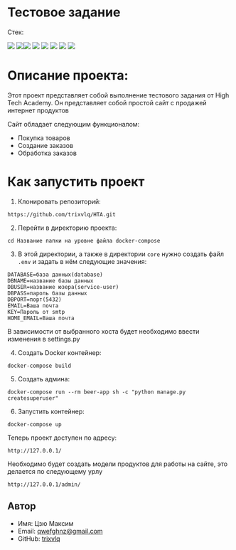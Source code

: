# Тестовое задание

Стек:

<img src="https://img.shields.io/badge/Python-4169E1?style=for-the-badge"/> <img src="https://img.shields.io/badge/Django-008000?style=for-the-badge"/><img src="https://img.shields.io/badge/Docker-00BFFF?style=for-the-badge"/> <img src="https://img.shields.io/badge/PostgreSQL-87CEEB?style=for-the-badge"/> <img src="https://img.shields.io/static/v1?style=for-the-badge&message=Celery&color=37814A&logo=Celery&logoColor=FFFFFF&label"/> <img src="https://img.shields.io/badge/Redis-DC382D?style=for-the-badge&logo=redis&logoColor=white"/> <img src="https://shields.io/badge/JavaScript-F7DF1E?logo=JavaScript&logoColor=000&style=flat-square"/> <img src="https://img.shields.io/badge/Bootstrap-563D7C?style=for-the-badge&logo=bootstrap&logoColor=white">

# Описание проекта:

Этот проект представляет собой выполнение тестового задания от High Tech Academy. Он представляет собой простой сайт с
продажей интернет продуктов

Сайт обладает следующим функционалом:

- Покупка товаров
- Создание заказов
- Обработка заказов

# Как запустить проект

1. Клонировать репозиторий:

```
https://github.com/trixvlq/HTA.git
```

2. Перейти в директорию проекта:

```
cd Название папки на уровне файла docker-compose
```

3. В этой директории, а также в директории `core` нужно создать файл `.env` и задать в нём следующие значения:

```
DATABASE=база данных(database)
DBNAME=название базы данных
DBUSER=название юзера(service-user)
DBPASS=пароль базы данных
DBPORT=порт(5432)
EMAIL=Ваша почта
KEY=Пароль от smtp
HOME_EMAIL=Ваша почта
```

В зависимости от выбранного хоста будет необходимо ввести изменения в settings.py

4. Создать Docker контейнер:

```
docker-compose build
```

5. Создать админа:

```
docker-compose run --rm beer-app sh -c "python manage.py createsuperuser"
```

6. Запустить контейнер:

```
docker-compose up
```

Теперь проект доступен по адресу:

```
http://127.0.0.1/
```

Необходимо будет создать модели продуктов для работы на сайте, это делается по следующему урлу

```commandline
http://127.0.0.1/admin/
```

## Автор

- Имя: Цзю Максим
- Email: qwefghnz@gmail.com
- GitHub: [trixvlq](https://github.com/trixvlq)